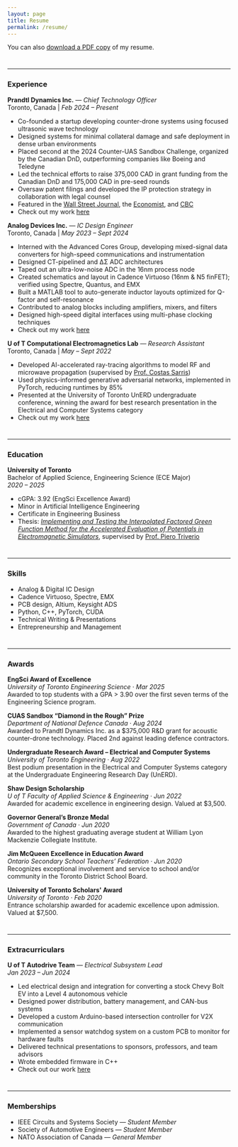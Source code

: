 ```yaml
---
layout: page
title: Resume
permalink: /resume/
---
```


You can also [download a PDF copy](/assets/docs/Michael_Acquaviva_Resume_April_2024.pdf) of my resume.

<hr style="margin-top: 2.5rem; margin-bottom: 1.5rem;">

### Experience

**Prandtl Dynamics Inc.** — *Chief Technology Officer*  
Toronto, Canada | *Feb 2024 – Present*  
- Co-founded a startup developing counter-drone systems using focused ultrasonic wave technology
- Designed systems for minimal collateral damage and safe deployment in dense urban environments
- Placed second at the 2024 Counter-UAS Sandbox Challenge, organized by the Canadian DnD, outperforming companies like Boeing and Teledyne  
- Led the technical efforts to raise 375,000 CAD in grant funding from the Canadian DnD and 175,000 CAD in pre-seed rounds
- Oversaw patent filings and developed the IP protection strategy in collaboration with legal counsel
- Featured in the <a href="https://www.wsj.com/tech/antidrone-tech-competition-college-students-4765a6ed">Wall Street Journal</a>, the <a href="https://www.economist.com/science-and-technology/2025/02/05/fine-tuned-acoustic-waves-can-knock-drones-out-of-the-sky">Economist</a>, and <a href="https://www.youtube.com/watch?v=L_lGzoCzHLo">CBC</a>
- Check out my work <a href="/projects/prandtl">here</a>


**Analog Devices Inc.** — *IC Design Engineer*  
Toronto, Canada | *May 2023 – Sept 2024*  

- Interned with the Advanced Cores Group, developing mixed-signal data converters for high-speed communications and instrumentation
- Designed CT-pipelined and ΔΣ ADC architectures
- Taped out an ultra-low-noise ADC in the 16nm process node
- Created schematics and layout in Cadence Virtuoso (16nm & N5 finFET); verified using Spectre, Quantus, and EMX
- Built a MATLAB tool to auto-generate inductor layouts optimized for Q-factor and self-resonance
- Contributed to analog blocks including amplifiers, mixers, and filters
- Designed high-speed digital interfaces using multi-phase clocking techniques
- Check out my work <a href="/assets/Acquaviva_Analog-Devices-Inc.pdf">here</a>

**U of T Computational Electromagnetics Lab** — *Research Assistant*  
Toronto, Canada | *May – Sept 2022*  
- Developed AI-accelerated ray-tracing algorithms to model RF and microwave propagation (supervised by [Prof. Costas Sarris](https://sites.google.com/view/cem-pact))
- Used physics-informed generative adversarial networks, implemented in PyTorch, reducing runtimes by 85%
- Presented at the University of Toronto UnERD undergraduate conference, winning the award for best research presentation in the Electrical and Computer Systems category
- Check out my work [here](/projects/raytracing)

<hr style="margin-top: 2.5rem; margin-bottom: 1.5rem;">


### Education

**University of Toronto**  
Bachelor of Applied Science, Engineering Science (ECE Major)  
*2020 – 2025*  
- cGPA: 3.92 (EngSci Excellence Award)
- Minor in Artificial Intelligence Engineering
- Certificate in Engineering Business  
- Thesis: *[Implementing and Testing the Interpolated Factored Green Function Method for the Accelerated Evaluation of Potentials in Electromagnetic Simulators](/projects/thesis)*, supervised by [Prof. Piero Triverio](http://modelics.org)


<hr style="margin-top: 2.5rem; margin-bottom: 1.5rem;">

### Skills

- Analog & Digital IC Design  
- Cadence Virtuoso, Spectre, EMX  
- PCB design, Altium, Keysight ADS
- Python, C++, PyTorch, CUDA  
- Technical Writing & Presentations
- Entrepreneurship and Management

<hr style="margin-top: 2.5rem; margin-bottom: 1.5rem;">

### Awards

**EngSci Award of Excellence**  
*University of Toronto Engineering Science · Mar 2025*  
Awarded to top students with a GPA > 3.90 over the first seven terms of the Engineering Science program.

**CUAS Sandbox “Diamond in the Rough” Prize**  
*Department of National Defence Canada · Aug 2024*  
Awarded to Prandtl Dynamics Inc. as a $375,000 R&D grant for acoustic counter-drone technology. Placed 2nd against leading defence contractors.

**Undergraduate Research Award – Electrical and Computer Systems**  
*University of Toronto Engineering · Aug 2022*  
Best podium presentation in the Electrical and Computer Systems category at the Undergraduate Engineering Research Day (UnERD).

**Shaw Design Scholarship**  
*U of T Faculty of Applied Science & Engineering · Jun 2022*  
Awarded for academic excellence in engineering design. Valued at $3,500.

**Governor General’s Bronze Medal**  
*Government of Canada · Jun 2020*  
Awarded to the highest graduating average student at William Lyon Mackenzie Collegiate Institute.

**Jim McQueen Excellence in Education Award**  
*Ontario Secondary School Teachers’ Federation · Jun 2020*  
Recognizes exceptional involvement and service to school and/or community in the Toronto District School Board.

**University of Toronto Scholars' Award**  
*University of Toronto · Feb 2020*  
Entrance scholarship awarded for academic excellence upon admission. Valued at $7,500.

<hr style="margin-top: 2.5rem; margin-bottom: 1.5rem;">

### Extracurriculars

**U of T Autodrive Team** — *Electrical Subsystem Lead*  
*Jan 2023 – Jun 2024*  
- Led electrical design and integration for converting a stock Chevy Bolt EV into a Level 4 autonomous vehicle
- Designed power distribution, battery management, and CAN-bus systems
- Developed a custom Arduino-based intersection controller for V2X communication
- Implemented a sensor watchdog system on a custom PCB to monitor for hardware faults
- Delivered technical presentations to sponsors, professors, and team advisors
- Wrote embedded firmware in C++
- Check out our work [here](/projects/autoronto)

<hr style="margin-top: 2.5rem; margin-bottom: 1.5rem;">

### Memberships

- IEEE Circuits and Systems Society — *Student Member*
- Society of Automotive Engineers — *Student Member*  
- NATO Association of Canada — *General Member*


<script src="https://cdn.jsdelivr.net/npm/mathjax@3/es5/tex-mml-chtml.js" async></script>
